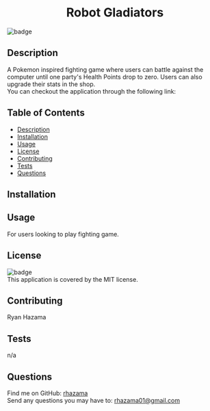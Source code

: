 <h1 align="center">Robot Gladiators</h1>

![badge](https://img.shields.io/badge/license-MIT-brightgreen)<br />
## Description
A Pokemon inspired fighting game where users can battle against the computer until one party's Health Points drop to zero. Users can also upgrade their stats in the shop.
</br>
You can checkout the application through the following link: 

## Table of Contents
- [Description](#description)
- [Installation](#installation)
- [Usage](#usage)
- [License](#license)
- [Contributing](#contributing)
- [Tests](#tests)
- [Questions](#questions)
## Installation

## Usage
For users looking to play fighting game.
## License
![badge](https://img.shields.io/badge/license-MIT-brightgreen)
<br />
This application is covered by the MIT license.
## Contributing
Ryan Hazama
## Tests
n/a
## Questions
Find me on GitHub: [rhazama](https://github.com/rhazama)<br />
Send any questions you may have to: rhazama01@gmail.com<br />